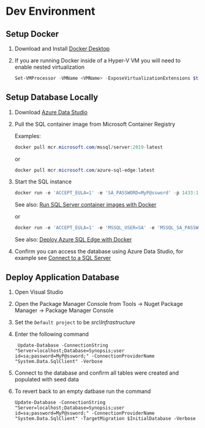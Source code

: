 # Dev Environment

## Setup Docker

1. Download and Install [Docker Desktop](https://www.docker.com/products/docker-desktop)
2. If you are running Docker inside of a Hyper-V VM you will need to enable nested virtualization

    ```powershell
    Set-VMProcessor -VMName <VMName> -ExposeVirtualizationExtensions $true
    ```

## Setup Database Locally

1. Download [Azure Data Studio](https://docs.microsoft.com/en-us/sql/azure-data-studio/download-azure-data-studio?view=sql-server-ver15#download-azure-data-studio)
2. Pull the SQL container image from Microsoft Container Registry

    Examples:

    ```powershell
    docker pull mcr.microsoft.com/mssql/server:2019-latest
    ```

    or

    ```powershell
    docker pull mcr.microsoft.com/azure-sql-edge:latest
    ```

3. Start the SQL instance

    ```powershell
    docker run -e 'ACCEPT_EULA=1' -e 'SA_PASSWORD=MyP@ssword' -p 1433:1433 --name sql2019 -h sql2019 -d mcr.microsoft.com/mssql/server:2019-latest
    ```

    See also: [Run SQL Server container images with Docker](https://docs.microsoft.com/en-us/sql/linux/quickstart-install-connect-docker?view=sql-server-ver15&pivots=cs1-powershell)

    or

    ```powershell
    docker run -e 'ACCEPT_EULA=1' -e 'MSSQL_USER=SA' -e 'MSSQL_SA_PASSWORD=MyP@ssword' -e 'MSSQL_PID=Developer' -p 1433:1433 --name azuresqledge -d mcr.microsoft.com/azure-sql-edge
    ```

    See also: [Deploy Azure SQL Edge with Docker](https://docs.microsoft.com/en-us/azure/azure-sql-edge/disconnected-deployment)

4. Confirm you can access the database using Azure Data Studio, for example see [Connect to a SQL Server](https://docs.microsoft.com/en-us/sql/azure-data-studio/quickstart-sql-server?view=sql-server-ver15#connect-to-a-sql-server)

## Deploy Application Database

1. Open Visual Studio
2. Open the Package Manager Console from Tools -> Nuget Package Manager -> Package Manager Console
3. Set the `Default project` to be _src\Infrastructure_
4. Enter the following command

    ```command
     Update-Database -ConnectionString "Server=localhost;Database=Synopsis;user id=sa;password=MyP@ssword;" -ConnectionProviderName "System.Data.SqlClient" -Verbose
    ```

5. Connect to the database and confirm all tables were created and populated with seed data
6. To revert back to an empty datbase run the command

    ```command
    Update-Database -ConnectionString "Server=localhost;Database=Synopsis;user id=sa;password=MyP@ssword;" -ConnectionProviderName "System.Data.SqlClient" -TargetMigration $InitialDatabase -Verbose
    ```
